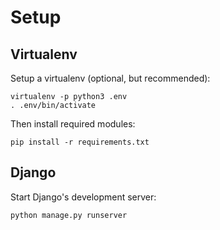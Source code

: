 # Setup

## Virtualenv

Setup a virtualenv (optional, but recommended):

    virtualenv -p python3 .env
    . .env/bin/activate

Then install required modules:

    pip install -r requirements.txt

## Django

Start Django's development server:

    python manage.py runserver

<!--
TODO:
~ support 8-connected and disjoint symbols
 * partially supported in transformations (hackish - only if there's a region in top-left corner)
- allow whole area to select symbol (even gaps)
- enlarge/pop-up symbols on hover
- allow transforming to higher resolution symbols by upscaling whole image 
  - keep aspect ratio
- make transformnation rules visible in UI
- increase peformance with lots of transforms
- allow custom transformation rules
- setup saving of transformation rules, notes and settings (localstorage/save file)
- combine all pages into single image? (automatically)

- add auto detection of:
 - symbols, based on connectivity
 - symbols, based on rectangular regions
 - symbols, based on separation
 - empty area (grids)

- include source images in repo
- include full explanation/guide in readme
- analyse source images for assumptions
 - consider "Principles of grouping", "Gestalt psychology", "Visual design elements and principles"
- add tests 

load and cache image
process image
- extract and cache patterns
 - list patterns on side
- perform transformations
 - allow switching between original and transformed image

-->